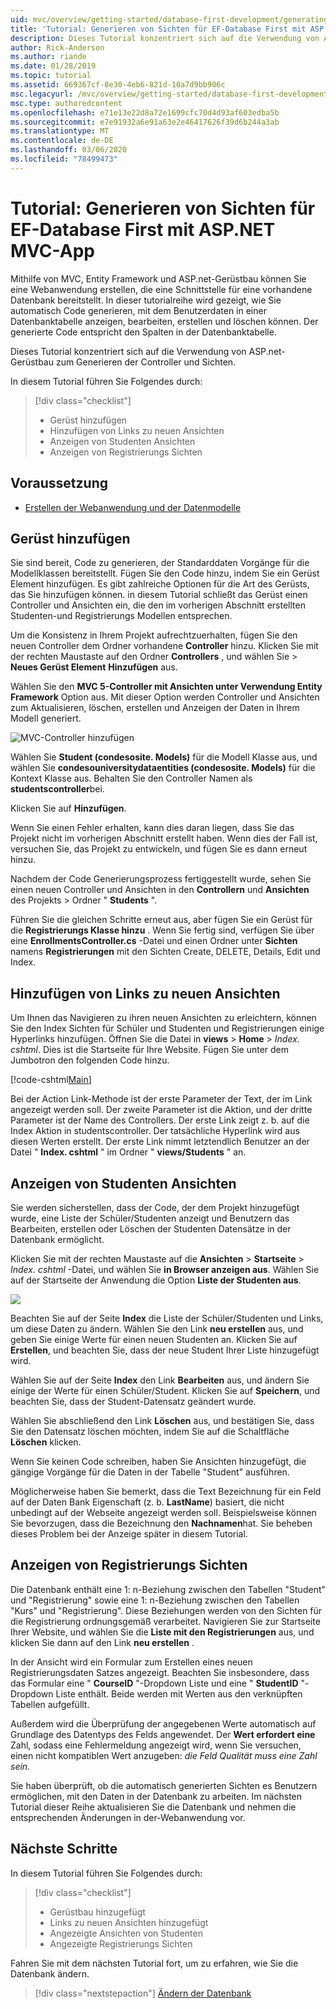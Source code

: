 ```yaml
---
uid: mvc/overview/getting-started/database-first-development/generating-views
title: 'Tutorial: Generieren von Sichten für EF-Database First mit ASP.NET MVC-App'
description: Dieses Tutorial konzentriert sich auf die Verwendung von ASP.net-Gerüstbau zum Generieren der Controller und Sichten.
author: Rick-Anderson
ms.author: riande
ms.date: 01/28/2019
ms.topic: tutorial
ms.assetid: 669367cf-8e30-4eb6-821d-10a7d9bb906c
msc.legacyurl: /mvc/overview/getting-started/database-first-development/generating-views
msc.type: authoredcontent
ms.openlocfilehash: e71e13e22d8a72e1699cfc70d4d93af603edba5b
ms.sourcegitcommit: e7e91932a6e91a63e2e46417626f39d6b244a3ab
ms.translationtype: MT
ms.contentlocale: de-DE
ms.lasthandoff: 03/06/2020
ms.locfileid: "78499473"
---
```

# <a name="tutorial-generate-views-for-ef-database-first-with-aspnet-mvc-app"></a>Tutorial: Generieren von Sichten für EF-Database First mit ASP.NET MVC-App

Mithilfe von MVC, Entity Framework und ASP.net-Gerüstbau können Sie eine Webanwendung erstellen, die eine Schnittstelle für eine vorhandene Datenbank bereitstellt. In dieser tutorialreihe wird gezeigt, wie Sie automatisch Code generieren, mit dem Benutzerdaten in einer Datenbanktabelle anzeigen, bearbeiten, erstellen und löschen können. Der generierte Code entspricht den Spalten in der Datenbanktabelle.

Dieses Tutorial konzentriert sich auf die Verwendung von ASP.net-Gerüstbau zum Generieren der Controller und Sichten.

In diesem Tutorial führen Sie Folgendes durch:

> [!div class="checklist"]
> * Gerüst hinzufügen
> * Hinzufügen von Links zu neuen Ansichten
> * Anzeigen von Studenten Ansichten
> * Anzeigen von Registrierungs Sichten

## <a name="prerequisite"></a>Voraussetzung

* [Erstellen der Webanwendung und der Datenmodelle](creating-the-web-application.md)

## <a name="add-scaffold"></a>Gerüst hinzufügen

Sie sind bereit, Code zu generieren, der Standarddaten Vorgänge für die Modellklassen bereitstellt. Fügen Sie den Code hinzu, indem Sie ein Gerüst Element hinzufügen. Es gibt zahlreiche Optionen für die Art des Gerüsts, das Sie hinzufügen können. in diesem Tutorial schließt das Gerüst einen Controller und Ansichten ein, die den im vorherigen Abschnitt erstellten Studenten-und Registrierungs Modellen entsprechen.

Um die Konsistenz in Ihrem Projekt aufrechtzuerhalten, fügen Sie den neuen Controller dem Ordner vorhandene **Controller** hinzu. Klicken Sie mit der rechten Maustaste auf den Ordner **Controllers** , und wählen Sie > **Neues Gerüst Element** **Hinzufügen** aus.

Wählen Sie den **MVC 5-Controller mit Ansichten unter Verwendung Entity Framework** Option aus. Mit dieser Option werden Controller und Ansichten zum Aktualisieren, löschen, erstellen und Anzeigen der Daten in Ihrem Modell generiert.

![MVC-Controller hinzufügen](generating-views/_static/image2.png)

Wählen Sie **Student (condesosite. Models)** für die Modell Klasse aus, und wählen Sie **condesouniversitydataentities (condesosite. Models)** für die Kontext Klasse aus. Behalten Sie den Controller Namen als **studentscontroller**bei.

Klicken Sie auf **Hinzufügen**.

Wenn Sie einen Fehler erhalten, kann dies daran liegen, dass Sie das Projekt nicht im vorherigen Abschnitt erstellt haben. Wenn dies der Fall ist, versuchen Sie, das Projekt zu entwickeln, und fügen Sie es dann erneut hinzu.

Nachdem der Code Generierungsprozess fertiggestellt wurde, sehen Sie einen neuen Controller und Ansichten in den **Controllern** und **Ansichten** des Projekts > Ordner " **Students** ".

Führen Sie die gleichen Schritte erneut aus, aber fügen Sie ein Gerüst für die **Registrierungs Klasse hinzu** . Wenn Sie fertig sind, verfügen Sie über eine **EnrollmentsController.cs** -Datei und einen Ordner unter **Sichten** namens **Registrierungen** mit den Sichten Create, DELETE, Details, Edit und Index.

## <a name="add-links-to-new-views"></a>Hinzufügen von Links zu neuen Ansichten

Um Ihnen das Navigieren zu ihren neuen Ansichten zu erleichtern, können Sie den Index Sichten für Schüler und Studenten und Registrierungen einige Hyperlinks hinzufügen. Öffnen Sie die Datei in **views** > **Home** > *Index. cshtml*. Dies ist die Startseite für Ihre Website. Fügen Sie unter dem Jumbotron den folgenden Code hinzu.

[!code-cshtml[Main](generating-views/samples/sample1.cshtml)]

Bei der Action Link-Methode ist der erste Parameter der Text, der im Link angezeigt werden soll. Der zweite Parameter ist die Aktion, und der dritte Parameter ist der Name des Controllers. Der erste Link zeigt z. b. auf die Index Aktion in studentscontroller. Der tatsächliche Hyperlink wird aus diesen Werten erstellt. Der erste Link nimmt letztendlich Benutzer an der Datei " **Index. cshtml** " im Ordner " **views/Students** " an.

## <a name="display-student-views"></a>Anzeigen von Studenten Ansichten

Sie werden sicherstellen, dass der Code, der dem Projekt hinzugefügt wurde, eine Liste der Schüler/Studenten anzeigt und Benutzern das Bearbeiten, erstellen oder Löschen der Studenten Datensätze in der Datenbank ermöglicht.

Klicken Sie mit der rechten Maustaste auf die **Ansichten** > **Startseite** > *Index. cshtml* -Datei, und wählen Sie **in Browser anzeigen aus**. Wählen Sie auf der Startseite der Anwendung die Option **Liste der Studenten aus**.

![](generating-views/_static/image6.png)

Beachten Sie auf der Seite **Index** die Liste der Schüler/Studenten und Links, um diese Daten zu ändern. Wählen Sie den Link **neu erstellen** aus, und geben Sie einige Werte für einen neuen Studenten an. Klicken Sie auf **Erstellen**, und beachten Sie, dass der neue Student Ihrer Liste hinzugefügt wird.

Wählen Sie auf der Seite **Index** den Link **Bearbeiten** aus, und ändern Sie einige der Werte für einen Schüler/Student. Klicken Sie auf **Speichern**, und beachten Sie, dass der Student-Datensatz geändert wurde.

Wählen Sie abschließend den Link **Löschen** aus, und bestätigen Sie, dass Sie den Datensatz löschen möchten, indem Sie auf die Schaltfläche **Löschen** klicken.

Wenn Sie keinen Code schreiben, haben Sie Ansichten hinzugefügt, die gängige Vorgänge für die Daten in der Tabelle "Student" ausführen.

Möglicherweise haben Sie bemerkt, dass die Text Bezeichnung für ein Feld auf der Daten Bank Eigenschaft (z. b. **LastName**) basiert, die nicht unbedingt auf der Webseite angezeigt werden soll. Beispielsweise können Sie bevorzugen, dass die Bezeichnung den **Nachnamen**hat. Sie beheben dieses Problem bei der Anzeige später in diesem Tutorial.

## <a name="display-enrollment-views"></a>Anzeigen von Registrierungs Sichten

Die Datenbank enthält eine 1: n-Beziehung zwischen den Tabellen "Student" und "Registrierung" sowie eine 1: n-Beziehung zwischen den Tabellen "Kurs" und "Registrierung". Diese Beziehungen werden von den Sichten für die Registrierung ordnungsgemäß verarbeitet. Navigieren Sie zur Startseite Ihrer Website, und wählen Sie die **Liste mit den Registrierungen** aus, und klicken Sie dann auf den Link **neu erstellen** .

In der Ansicht wird ein Formular zum Erstellen eines neuen Registrierungsdaten Satzes angezeigt. Beachten Sie insbesondere, dass das Formular eine " **CourseID** "-Dropdown Liste und eine " **StudentID** "-Dropdown Liste enthält. Beide werden mit Werten aus den verknüpften Tabellen aufgefüllt.

Außerdem wird die Überprüfung der angegebenen Werte automatisch auf Grundlage des Datentyps des Felds angewendet. Der **Wert erfordert eine** Zahl, sodass eine Fehlermeldung angezeigt wird, wenn Sie versuchen, einen nicht kompatiblen Wert anzugeben: *die Feld Qualität muss eine Zahl sein.*

Sie haben überprüft, ob die automatisch generierten Sichten es Benutzern ermöglichen, mit den Daten in der Datenbank zu arbeiten. Im nächsten Tutorial dieser Reihe aktualisieren Sie die Datenbank und nehmen die entsprechenden Änderungen in der-Webanwendung vor.

## <a name="next-steps"></a>Nächste Schritte

In diesem Tutorial führen Sie Folgendes durch:

> [!div class="checklist"]
> * Gerüstbau hinzugefügt
> * Links zu neuen Ansichten hinzugefügt
> * Angezeigte Ansichten von Studenten
> * Angezeigte Registrierungs Sichten

Fahren Sie mit dem nächsten Tutorial fort, um zu erfahren, wie Sie die Datenbank ändern.
> [!div class="nextstepaction"]
> [Ändern der Datenbank](changing-the-database.md)